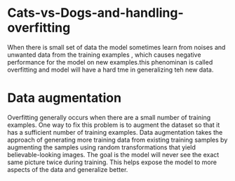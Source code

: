 # Cats-vs-Dogs-and-handling-overfitting

When there is small set of data the model sometimes learn from noises and unwanted data from the training examples , which causes 
negative performance for the model on new examples.this phenominan is called overfitting and model will have a hard tme in generalizing 
teh new data.


# Data augmentation
Overfitting generally occurs when there are a small number of training examples. One way to fix this problem is to augment the dataset so that it has a sufficient number of training examples. Data augmentation takes the approach of generating more training data from existing training samples by augmenting the samples using random transformations that yield believable-looking images. The goal is the model will never see the exact same picture twice during training. This helps expose the model to more aspects of the data and generalize better.

